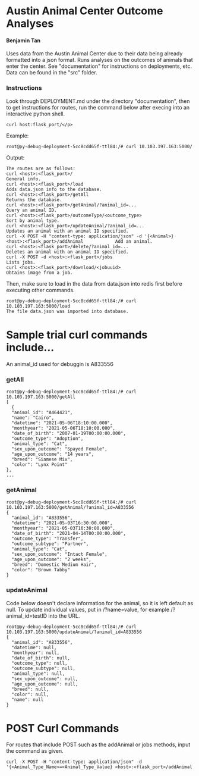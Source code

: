 <h1>Austin Animal Center Outcome Analyses</h1>
<h4>Benjamin Tan</h4>

<p>Uses data from the Austin Animal Center due to their data being already formatted into a json format. Runs analyses on the outcomes of animals that enter the center. See "documentation" for instructions on deployments, etc. Data can be found in the "src" folder.</p>

<h3>Instructions</h3>
<p>Look through DEPLOYMENT.md under the directory "documentation", then to get instructions for routes, run the command below after execing into an interactive python shell.</p>

    curl host:flask_port/</p>
    
<p>Example:</p>

    root@py-debug-deployment-5cc8cdd65f-ttl84:/# curl 10.103.197.163:5000/
    
Output:

    The routes are as follows:
    curl <host>:<flask_port>/                                                                                General info.
    curl <host>:<flask_port>/load                                                                            Adds data.json info to the database.
    curl <host>:<flask_port>/getAll                                                                          Returns the database.
    curl <host>:<flask_port>/getAnimal/?animal_id=...                                                        Query an animal ID.
    curl <host>:<flask_port>/outcomeType/<outcome_type>                                                      Sort by animal type.
    curl <host>:<flask_port>/updateAnimal/?animal_id=...                                                     Updates an animal with an animal ID specified.
    curl -X POST -H "content-type: application/json" -d '{<Animal>} <host>:<flask_port>/addAnimal            Add an animal.
    curl <host>:<flask_port>/delete/?animal_id=...                                                           Deletes an animal with an animal ID specified.
    curl -X POST -d <host>:<flask_port>/jobs                                                                 Lists jobs.
    curl <host>:<flask_port>/download/<jobuuid>                                                              Obtains image from a job.

Then, make sure to load in the data from data.json into redis first before executing other commands.

    root@py-debug-deployment-5cc8cdd65f-ttl84:/# curl 10.103.197.163:5000/load
    The file data.json was imported into database.

<h1>Sample trial curl commands include...</h1>
<p>An animal_id used for debuggin is A833556</p>
<h3>getAll</h3>

    root@py-debug-deployment-5cc8cdd65f-ttl84:/# curl 10.103.197.163:5000/getAll
    [
      {
      "animal_id": "A464421",
      "name": "Cairo",
      "datetime": "2021-05-06T18:10:00.000",
      "monthyear": "2021-05-06T18:10:00.000",
      "date_of_birth": "2007-01-19T00:00:00.000",
      "outcome_type": "Adoption",
      "animal_type": "Cat",
      "sex_upon_outcome": "Spayed Female",
      "age_upon_outcome": "14 years",
      "breed": "Siamese Mix",
      "color": "Lynx Point"
    },
    ...
 
<h3>getAnimal</h3>

    root@py-debug-deployment-5cc8cdd65f-ttl84:/# curl 10.103.197.163:5000/getAnimal/?animal_id=A833556
    {
      "animal_id": "A833556",
      "datetime": "2021-05-03T16:30:00.000",
      "monthyear": "2021-05-03T16:30:00.000",
      "date_of_birth": "2021-04-14T00:00:00.000",
      "outcome_type": "Transfer",
      "outcome_subtype": "Partner",
      "animal_type": "Cat",
      "sex_upon_outcome": "Intact Female",
      "age_upon_outcome": "2 weeks",
      "breed": "Domestic Medium Hair",
      "color": "Brown Tabby"
    }

<h3>updateAnimal</h3>
<p>Code below doesn't declare information for the animal, so it is left default as null. To update individual values, put in /?name=value, for example /?animal_id=testID into the URL.</p>

    root@py-debug-deployment-5cc8cdd65f-ttl84:/# curl 10.103.197.163:5000/updateAnimal/?animal_id=A833556
    {
      "animal_id": "A833556",
      "datetime": null,
      "monthyear": null,
      "date_of_birth": null,
      "outcome_type": null,
      "outcome_subtype": null,
      "animal_type": null,
      "sex_upon_outcome": null,
      "age_upon_outcome": null,
      "breed": null,
      "color": null,
      "name": null
    }

<h1>POST Curl Commands</h1>
<p>For routes that include POST such as the addAnimal or jobs methods, input the command as given.</p>

    curl -X POST -H "content-type: application/json" -d '{<Animal_Type_Name>=<Animal_Type_Value} <host>:<flask_port>/addAnimal
